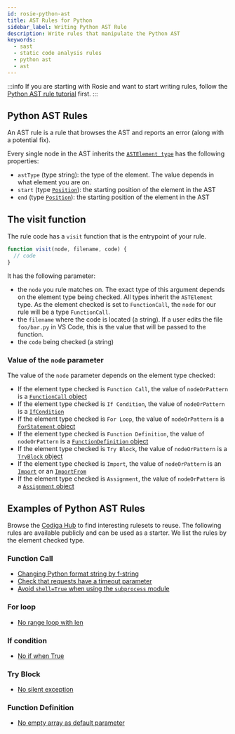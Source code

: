 ```yaml
---
id: rosie-python-ast
title: AST Rules for Python
sidebar_label: Writing Python AST Rule
description: Write rules that manipulate the Python AST
keywords:
  - sast
  - static code analysis rules
  - python ast
  - ast
---
```


:::info
If you are starting with Rosie and want to start writing rules, follow the [Python AST rule tutorial](/docs/rosie/tutorials/analysis-rule-tutorial-python-ast) first.
:::

## Python AST Rules

An AST rule is a rule that browses the AST and reports an error (along with a potential fix).

Every single node in the AST inherits the [`ASTElement type`](/docs/rosie/ast/common/rosie-ast-common-astelement) has the following properties:

- `astType` (type string): the type of the element. The value depends in what element you are on.
- `start` (type [`Position`](/docs/rosie/ast/common/rosie-ast-common-position)): the starting position of the element in the AST
- `end` (type [`Position`](/docs/rosie/ast/common/rosie-ast-common-position)): the starting position of the element in the AST

## The visit function

The rule code has a `visit` function that is the entrypoint of your rule.

```javascript
function visit(node, filename, code) {
  // code
}
```

It has the following parameter:

- the `node` you rule matches on. The exact type of this argument depends on the element type being checked. All types inherit the `ASTElement` type. As the element checked is set to `FunctionCall`, the `node` for our rule will be a type `FunctionCall`.
- the `filename` where the code is located (a string). If a user edits the file `foo/bar.py` in VS Code, this is the value that will be passed to the function.
- the `code` being checked (a string)

### Value of the `node` parameter

The value of the `node` parameter depends on the element type checked:

- If the element type checked is `Function Call`, the value of `nodeOrPattern` is a [`FunctionCall` object](/docs/rosie/ast/python/rosie-ast-python-functioncall)
- If the element type checked is `If Condition`, the value of `nodeOrPattern` is a [`IfCondition`](/docs/rosie/ast/python/rosie-ast-python-ifcondition)
- If the element type checked is `For Loop`, the value of `nodeOrPattern` is a [`ForStatement` object](/docs/rosie/ast/python/rosie-ast-python-forstmt)
- If the element type checked is `Function Definition`, the value of `nodeOrPattern` is a [`FunctionDefinition` object](/docs/rosie/ast/python/rosie-ast-python-functiondefinition)
- If the element type checked is `Try Block`, the value of `nodeOrPattern` is a [`TryBlock` object](/docs/rosie/ast/python/rosie-ast-python-tryblock)
- If the element type checked is `Import`, the value of `nodeOrPattern` is an [`Import`](/docs/rosie/ast/python/rosie-ast-python-import) or an [`ImportFrom`](/docs/rosie/ast/python/rosie-ast-python-importfrom)
- If the element type checked is `Assignment`, the value of `nodeOrPattern` is a [`Assignment` object](/docs/rosie/ast/python/rosie-ast-python-assignment)

## Examples of Python AST Rules

Browse the [Codiga Hub](https://app.codiga.io/analysis/rulesets) to find interesting rulesets to reuse.
The following rules are available publicly and can be used as a starter. We list the rules by the element checked type.

### Function Call

- [Changing Python format string by f-string](https://app.codiga.io/hub/ruleset/python-best-practices/replace-format-string)
- [Check that requests have a timeout parameter](https://app.codiga.io/hub/ruleset/python-security/requests-timeout)
- [Avoid `shell=True` when using the `subprocess` module](https://app.codiga.io/hub/ruleset/python-security/subprocess-shell-true)

### For loop

- [No range loop with len](https://app.codiga.io/hub/ruleset/python-best-practices/no-range-loop-with-len)

### If condition

- [No if when True](https://app.codiga.io/hub/ruleset/python-best-practices/no-if-true)

### Try Block

- [No silent exception](https://app.codiga.io/hub/ruleset/python-best-practices/no-silent-exception)

### Function Definition

- [No empty array as default parameter](https://app.codiga.io/hub/ruleset/python-security/no-empty-array-as-parameter)

